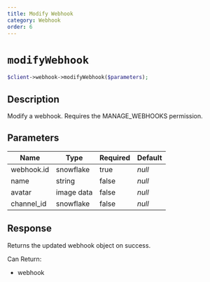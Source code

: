 ```yaml
---
title: Modify Webhook
category: Webhook
order: 6
---
```


# `modifyWebhook`

```php
$client->webhook->modifyWebhook($parameters);
```

## Description

Modify a webhook. Requires the MANAGE_WEBHOOKS permission.

## Parameters


Name | Type | Required | Default
--- | --- | --- | ---
webhook.id | snowflake | true | *null*
name | string | false | *null*
avatar | image data | false | *null*
channel_id | snowflake | false | *null*

## Response

Returns the updated webhook object on success.

Can Return:

* webhook
